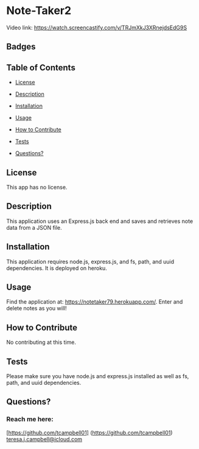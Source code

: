 # Note-Taker2

Video link: https://watch.screencastify.com/v/TRJmXkJ3XRnejdsEdG9S

## Badges



  ## Table of Contents

  * [License](#license)

  * [Description](#description)

  * [Installation](#installation)

  * [Usage](#usage)

  * [How to Contribute](#how-to-contribute)

  * [Tests](#tests)

  * [Questions?](#questions)

  ## License
  This app has no license. 

  ## Description

  This application uses an Express.js back end and saves and retrieves note data from a JSON file.

  ## Installation

  This application requires node.js, express.js, and fs, path, and uuid dependencies. It is deployed on heroku. 

  ## Usage

  Find the application at: https://notetaker79.herokuapp.com/. Enter and delete notes as you will! 

  ## How to Contribute
  
  No contributing at this time. 

  ## Tests
  Please make sure you have node.js and express.js installed as well as fs, path, and uuid dependencies. 

  ## Questions?

  ### Reach me here: 
  [https://github.com/tcampbell01] (https://github.com/tcampbell01)  
  teresa.j.campbell@icloud.com